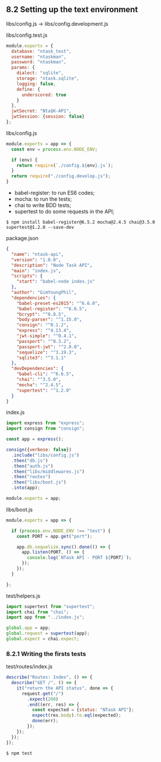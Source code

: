## 8.2 Setting up the text environment

libs/config.js -> libs/config.development.js

libs/config.test.js
```js
module.exports = {
  database: "ntask_test",
  username: "ntaskman",
  password: "ntaskman",
  params: {
    dialect: "sqlite",
    storage: "ntask.sqlite",
    logging: false,
    define: {
      underscored: true
    }
  },
  jwtSecret: "Nta$K-AP1",
  jwtSession: {session: false}
};

```

libs/config.js
```js
module.exports = app => {
  const env = process.env.NODE_ENV;

  if (env) {
    return require(`./config.${env}.js`);
  }
  return require("./config.develop.js");
}
```

- babel-register: to run ES6 codes;
- mocha: to run the tests;
- chai to write BDD tests;
- supertest to do some requests in the API;

```
$ npm install babel-register@6.5.2 mocha@2.4.5 chai@3.5.0 supertest@1.2.0 --save-dev
```

package.json
```json
{
  "name": "ntask-api",
  "version": "1.0.0",
  "description": "Node Task API",
  "main": "index.js",
  "scripts": {
    "start": "babel-node index.js"
  },
  "author": "GimYoungPhil",
  "dependencies": {
    "babel-preset-es2015": "^6.6.0",
    "babel-register": "^6.6.5",
    "bcrypt": "^0.8.5",
    "body-parser": "^1.15.0",
    "consign": "^0.1.2",
    "express": "^4.13.4",
    "jwt-simple": "^0.4.1",
    "passport": "^0.3.2",
    "passport-jwt": "^2.0.0",
    "sequelize": "^3.19.3",
    "sqlite3": "^3.1.1"
  },
  "devDependencies": {
    "babel-cli": "^6.6.5",
    "chai": "^3.5.0",
    "mocha": "^2.4.5",
    "supertest": "^1.2.0"
  }
}
```

index.js
```js
import express from "express";
import consign from "consign";

const app = express();

consign({verbose: false})
  .include("libs/config.js")
  .then("db.js")
  .then("auth.js")
  .then("libs/middlewares.js")
  .then("routes")
  .then("libs/boot.js")
  .into(app);

module.exports = app;
```

libs/boot.js
```js
module.exports = app => {

  if (process.env.NODE_ENV !== "test") {
    const PORT = app.get("port");

    app.db.sequelize.sync().done(() => {
      app.listen(PORT, () => {
        console.log(`NTask API - PORT ${PORT}`);
      });
    });
  }

};
```

test/helpers.js
```js
import supertest from "supertest";
import chai from "chai";
import app from "../index.js";

global.app = app;
global.request = supertest(app);
global.expect = chai.expect;
```

### 8.2.1 Writing the firsts tests

test/routes/index.js
```js
describe("Routes: Index", () => {
  describe("GET /", () => {
    it("return the API status", done => {
      request.get("/")
        .expect(200)
        .end((err, res) => {
          const expected = {status: "NTask API"};
          expect(res.body).to.eql(expected);
          done(err);
        });
    });
  });
});
```

```
$ npm test
```
